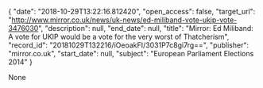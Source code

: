 {
  "date": "2018-10-29T13:22:16.812420", 
  "open_access": false, 
  "target_url": "http://www.mirror.co.uk/news/uk-news/ed-miliband-vote-ukip-vote-3476030", 
  "description": null, 
  "end_date": null, 
  "title": "Mirror: Ed Miliband: A vote for UKIP would be a vote for the very worst of Thatcherism", 
  "record_id": "20181029T132216/iOeoakFI/3031P7c8gi7rg==", 
  "publisher": "mirror.co.uk", 
  "start_date": null, 
  "subject": "European Parliament Elections 2014"
}

None